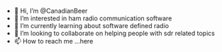 - 👋 Hi, I’m @CanadianBeer
- 👀 I’m interested in ham radio communication software
- 🌱 I’m currently learning about software defined radio
- 💞️ I’m looking to collaborate on helping people with sdr related topics
- 📫 How to reach me ...here

<!---
CanadianBeer/CanadianBeer is a ✨ special ✨ repository because its `README.md` (this file) appears on your GitHub profile.
You can click the Preview link to take a look at your changes.
--->
